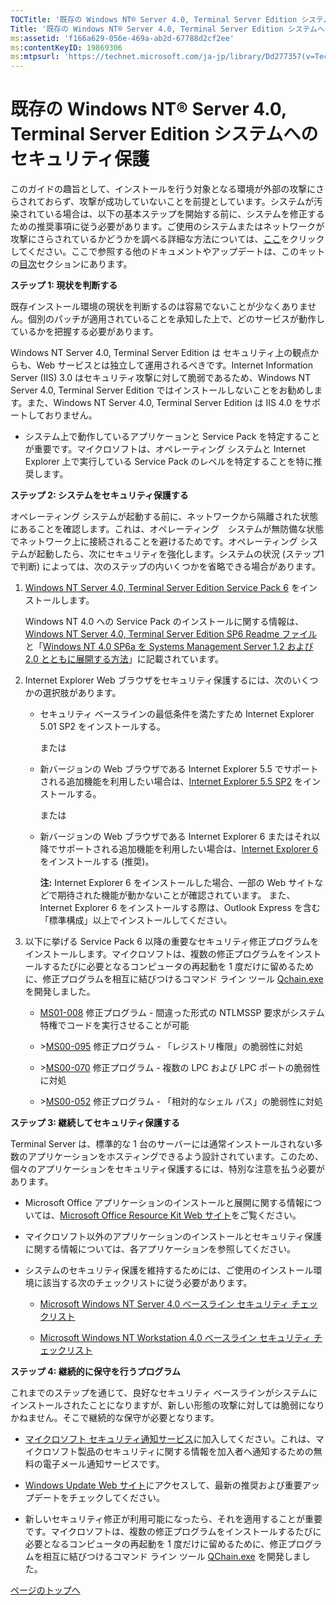 ```yaml
---
TOCTitle: '既存の Windows NT® Server 4.0, Terminal Server Edition システムへのセキュリティ保護'
Title: '既存の Windows NT® Server 4.0, Terminal Server Edition システムへのセキュリティ保護'
ms:assetid: 'f166a629-056e-469a-ab2d-67788d2cf2ee'
ms:contentKeyID: 19869306
ms:mtpsurl: 'https://technet.microsoft.com/ja-jp/library/Dd277357(v=TechNet.10)'
---
```


既存の Windows NT® Server 4.0, Terminal Server Edition システムへのセキュリティ保護
===================================================================================

このガイドの趣旨として、インストールを行う対象となる環境が外部の攻撃にさらされておらず、攻撃が成功していないことを前提としています。システムが汚染されている場合は、以下の基本ステップを開始する前に、システムを修正するための推奨事項に従う必要があります。ご使用のシステムまたはネットワークが攻撃にさらされているかどうかを調べる詳細な方法については、[ここ](http://www.microsoft.com/japan/technet/security/tools/detect.mspx)をクリックしてください。ここで参照する他のドキュメントやアップデートは、このキットの[目次](http://www.microsoft.com/japan/technet/security/tools/default.mspx)セクションにあります。

**ステップ 1: 現状を判断する**

既存インストール環境の現状を判断するのは容易でないことが少なくありません。個別のパッチが適用されていることを承知した上で、どのサービスが動作しているかを把握する必要があります。

Windows NT Server 4.0, Terminal Server Edition は セキュリティ上の観点からも、Web サービスとは独立して運用されるべきです。Internet Information Server (IIS) 3.0 はセキュリティ攻撃に対して脆弱であるため、Windows NT Server 4.0, Terminal Server Edition ではインストールしないことをお勧めします。また、Windows NT Server 4.0, Terminal Server Edition は IIS 4.0 をサポートしておりません。

-   システム上で動作しているアプリケーョンと Service Pack を特定することが重要です。マイクロソフトは、オペレーティング システムと Internet Explorer 上で実行している Service Pack のレベルを特定することを特に推奨します。

**ステップ 2: システムをセキュリティ保護する**

オペレーティング システムが起動する前に、ネットワークから隔離された状態にあることを確認します。これは、オペレーティング　システムが無防備な状態でネットワーク上に接続されることを避けるためです。オペレーティング システムが起動したら、次にセキュリティを強化します。システムの状況 (ステップ1で判断) によっては、次のステップの内いくつかを省略できる場合があります。

1.  [Windows NT Server 4.0, Terminal Server Edition Service Pack 6](http://www.microsoft.com/japan/technet/downloads/winnt.mspx) をインストールします。

    Windows NT 4.0 への Service Pack のインストールに関する情報は、[Windows NT Server 4.0, Terminal Server Edition SP6 Readme ファイル](http://support.microsoft.com/kb/416131)と「[Windows NT 4.0 SP6a を Systems Management Server 1.2 および 2.0 とともに展開する方法](http://support.microsoft.com/kb/238315)」に記載されています。

2.  Internet Explorer Web ブラウザをセキュリティ保護するには、次のいくつかの選択肢があります。

    -   セキュリティ ベースラインの最低条件を満たすため Internet Explorer 5.01 SP2 をインストールする。

        または

    -   新バージョンの Web ブラウザである Internet Explorer 5.5 でサポートされる追加機能を利用したい場合は、[Internet Explorer 5.5 SP2](http://www.microsoft.com/windows/ie_intl/ja/download/ie55sp2/default.mspx) をインストールする。

        または

    -   新バージョンの Web ブラウザである Internet Explorer 6 またはそれ以降でサポートされる追加機能を利用したい場合は、[Internet Explorer 6](http://www.microsoft.com/japan/ie/downloads/ie6/) をインストールする (推奨)。

        **注:** Internet Explorer 6 をインストールした場合、一部の Web サイトなどで期待された機能が動かないことが確認されています。
        また、Internet Explorer 6 をインストールする際は、Outlook Express を含む 「標準構成」以上でインストールしてください。

3.  以下に挙げる Service Pack 6 以降の重要なセキュリティ修正プログラムをインストールします。マイクロソフトは、複数の修正プログラムをインストールするたびに必要となるコンピュータの再起動を 1 度だけに留めるために、修正プログラムを相互に結びつけるコマンド ライン ツール [Qchain.exe](http://support.microsoft.com/kb/296861) を開発しました。

    -   [MS01-008](http://www.microsoft.com/japan/technet/security/bulletin/ms01-008.mspx) 修正プログラム - 間違った形式の NTLMSSP 要求がシステム特権でコードを実行させることが可能

    -   &gt;[MS00-095](http://www.microsoft.com/japan/technet/security/bulletin/ms00-095.mspx) 修正プログラム - 「レジストリ権限」の脆弱性に対処

    -   &gt;[MS00-070](http://www.microsoft.com/japan/technet/security/bulletin/ms00-070.mspx) 修正プログラム - 複数の LPC および LPC ポートの脆弱性に対処

    -   &gt;[MS00-052](http://www.microsoft.com/japan/technet/security/bulletin/ms00-052.mspx) 修正プログラム - 「相対的なシェル パス」の脆弱性に対処

**ステップ 3: 継続してセキュリティ保護する**

Terminal Server は、標準的な 1 台のサーバーには通常インストールされない多数のアプリケーションをホスティングできるよう設計されています。このため、個々のアプリケーションをセキュリティ保護するには、特別な注意を払う必要があります。

-   Microsoft Office アプリケーションのインストールと展開に関する情報については、[Microsoft Office Resource Kit Web サイト](http://www.microsoft.com/japan/office/ork/)をご覧ください。

-   マイクロソフト以外のアプリケーションのインストールとセキュリティ保護に関する情報については、各アプリケーションを参照してください。

-   システムのセキュリティ保護を維持するためには、ご使用のインストール環境に該当する次のチェックリストに従う必要があります。

    -   [Microsoft Windows NT Server 4.0 ベースライン セキュリティ チェックリスト](http://www.microsoft.com/japan/technet/archive/security/chklist/nt4svrcl.mspx)

    -   [Microsoft Windows NT Workstation 4.0 ベースライン セキュリティ チェックリスト](http://www.microsoft.com/japan/technet/archive/security/chklist/nt4wscl.mspx)

**ステップ 4: 継続的に保守を行うプログラム**

これまでのステップを通じて、良好なセキュリティ ベースラインがシステムにインストールされたことになりますが、新しい形態の攻撃に対しては脆弱になりかねません。そこで継続的な保守が必要となります。

-   [マイクロソフト セキュリティ通知サービス](http://www.microsoft.com/japan/technet/security/bulletin/notify.mspx)に加入してください。これは、マイクロソフト製品のセキュリティに関する情報を加入者へ通知するための無料の電子メール通知サービスです。

-   [Windows Update Web サイト](http://windowsupdate.microsoft.com/)にアクセスして、最新の推奨および重要アップデートをチェックしてください。

-   新しいセキュリティ修正が利用可能になったら、それを適用することが重要です。マイクロソフトは、複数の修正プログラムをインストールするたびに必要となるコンピュータの再起動を 1 度だけに留めるために、修正プログラムを相互に結びつけるコマンド ライン ツール [QChain.exe](http://support.microsoft.com/kb/296861) を開発しました。

[](#mainsection)[ページのトップへ](#mainsection)
